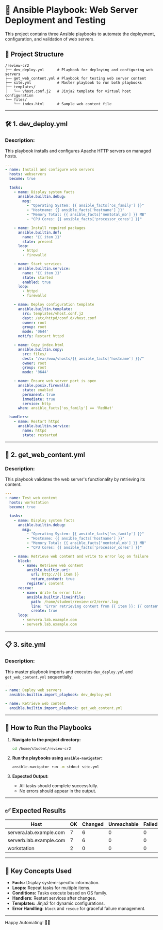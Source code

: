 # 🚀 **Ansible Playbook: Web Server Deployment and Testing**

This project contains three Ansible playbooks to automate the deployment, configuration, and validation of web servers.

## 📂 **Project Structure**

```
/review-cr2
├── dev_deploy.yml      # Playbook for deploying and configuring web servers
├── get_web_content.yml # Playbook for testing web server content
├── site.yml            # Master playbook to run both playbooks
├── templates/
│   └── vhost.conf.j2   # Jinja2 template for virtual host configuration
└── files/
    └── index.html      # Sample web content file
```

---

## 🛠️ **1. dev_deploy.yml**

### **Description:**  
This playbook installs and configures Apache HTTP servers on managed hosts.

```yaml
---
- name: Install and configure web servers
  hosts: webservers
  become: true

  tasks:
    - name: Display system facts
      ansible.builtin.debug:
        msg:
          - "Operating System: {{ ansible_facts['os_family'] }}"
          - "Hostname: {{ ansible_facts['hostname'] }}"
          - "Memory Total: {{ ansible_facts['memtotal_mb'] }} MB"
          - "CPU Cores: {{ ansible_facts['processor_cores'] }}"

    - name: Install required packages
      ansible.builtin.dnf:
        name: "{{ item }}"
        state: present
      loop:
        - httpd
        - firewalld

    - name: Start services
      ansible.builtin.service:
        name: "{{ item }}"
        state: started
        enabled: true
      loop:
        - httpd
        - firewalld

    - name: Deploy configuration template
      ansible.builtin.template:
        src: templates/vhost.conf.j2
        dest: /etc/httpd/conf.d/vhost.conf
        owner: root
        group: root
        mode: '0644'
      notify: Restart httpd

    - name: Copy index.html
      ansible.builtin.copy:
        src: files/
        dest: "/var/www/vhosts/{{ ansible_facts['hostname'] }}/"
        owner: root
        group: root
        mode: '0644'

    - name: Ensure web server port is open
      ansible.posix.firewalld:
        state: enabled
        permanent: true
        immediate: true
        service: http
      when: ansible_facts['os_family'] == 'RedHat'

  handlers:
    - name: Restart httpd
      ansible.builtin.service:
        name: httpd
        state: restarted
```

---

## 🧪 **2. get_web_content.yml**

### **Description:**  
This playbook validates the web server's functionality by retrieving its content.

```yaml
---
- name: Test web content
  hosts: workstation
  become: true

  tasks:
    - name: Display system facts
      ansible.builtin.debug:
        msg:
          - "Operating System: {{ ansible_facts['os_family'] }}"
          - "Hostname: {{ ansible_facts['hostname'] }}"
          - "Memory Total: {{ ansible_facts['memtotal_mb'] }} MB"
          - "CPU Cores: {{ ansible_facts['processor_cores'] }}"

    - name: Retrieve web content and write to error log on failure
      block:
        - name: Retrieve web content
          ansible.builtin.uri:
            url: http://{{ item }}
            return_content: true
          register: content
      rescue:
        - name: Write to error file
          ansible.builtin.lineinfile:
            path: /home/student/review-cr2/error.log
            line: "Error retrieving content from {{ item }}: {{ content }}"
            create: true
      loop:
        - servera.lab.example.com
        - serverb.lab.example.com
```

---

## 📋 **3. site.yml**

### **Description:**  
This master playbook imports and executes `dev_deploy.yml` and `get_web_content.yml` sequentially.

```yaml
---
- name: Deploy web servers
  ansible.builtin.import_playbook: dev_deploy.yml

- name: Retrieve web content
  ansible.builtin.import_playbook: get_web_content.yml
```

---

## 🚦 **How to Run the Playbooks**

1. **Navigate to the project directory:**
   ```bash
   cd /home/student/review-cr2
   ```

2. **Run the playbooks using `ansible-navigator`:**
   ```bash
   ansible-navigator run -m stdout site.yml
   ```

3. **Expected Output:**
   - All tasks should complete successfully.
   - No errors should appear in the output.

---

## ✅ **Expected Results**

| Host                 | OK | Changed | Unreachable | Failed | Skipped | Rescued | Ignored |
|-----------------------|----|---------|------------|--------|---------|---------|---------|
| servera.lab.example.com | 7  | 6       | 0          | 0      | 0       | 0       | 0       |
| serverb.lab.example.com | 7  | 6       | 0          | 0      | 0       | 0       | 0       |
| workstation           | 2  | 0       | 0          | 0      | 0       | 0       | 0       |

---

## 📖 **Key Concepts Used**

- **Facts:** Display system-specific information.
- **Loops:** Repeat tasks for multiple items.
- **Conditions:** Tasks execute based on OS family.
- **Handlers:** Restart services after changes.
- **Templates:** Jinja2 for dynamic configurations.
- **Error Handling:** `block` and `rescue` for graceful failure management.

---

Happy Automating! 🚀✨
